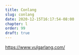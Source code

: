```yaml
---
title: Conlang
slug: conlang
date: 2020-12-15T16:17:54-08:00
chapter: l
order: 99
draft: true
---
```



https://www.vulgarlang.com/
